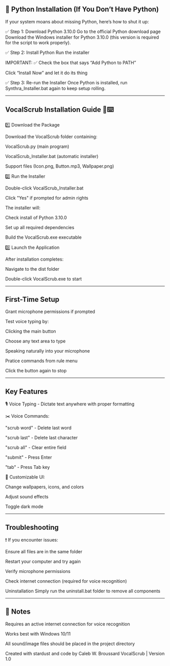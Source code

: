 🐍 Python Installation (If You Don’t Have Python)
-------------------------------------------------------------------------------------------------------------------------------------------------------------------------------------------------------------------------------------------------------------
If your system moans about missing Python, here’s how to shut it up:

✅ Step 1: Download Python 3.10.0
Go to the official Python download page
Download the Windows installer for Python 3.10.0 (this version is required for the script to work properly).

✅ Step 2: Install Python
Run the installer

IMPORTANT: ✅ Check the box that says “Add Python to PATH”

Click “Install Now” and let it do its thing

✅ Step 3: Re-run the Installer
Once Python is installed, run Synthra_Installer.bat again to keep setup rolling.
_____________________________________________________________________________________________________________________________________________________________________________________________________________________________________________________________
VocalScrub Installation Guide 🎤⌨️
-------------------------------------------------------------------------------------------------------------------------------------------------------------------------------------------------------------------------------------------------------------

1️⃣ Download the Package

Download the VocalScrub folder containing:

VocalScrub.py (main program)

VocalScrub_Installer.bat (automatic installer)

Support files (Icon.png, Button.mp3, Wallpaper.png)

2️⃣ Run the Installer

Double-click VocalScrub_Installer.bat

Click "Yes" if prompted for admin rights

The installer will:

Check install of Python 3.10.0 

Set up all required dependencies

Build the VocalScrub.exe executable

3️⃣ Launch the Application

After installation completes:

Navigate to the dist folder

Double-click VocalScrub.exe to start
_____________________________________________________________________________________________________________________________________________________________________________________________________________________________________________________________
First-Time Setup
-------------------------------------------------------------------------------------------------------------------------------------------------------------------------------------------------------------------------------------------------------------
Grant microphone permissions if prompted

Test voice typing by:

Clicking the main button

Choose any text area to type

Speaking naturally into your microphone

Pratice commands from rule menu

Click the button again to stop
_____________________________________________________________________________________________________________________________________________________________________________________________________________________________________________________________
Key Features
-------------------------------------------------------------------------------------------------------------------------------------------------------------------------------------------------------------------------------------------------------------
🎙️ Voice Typing - Dictate text anywhere with proper formatting

✂️ Voice Commands:

"scrub word" - Delete last word

"scrub last" - Delete last character

"scrub all" - Clear entire field

"submit" - Press Enter

"tab" - Press Tab key

🎨 Customizable UI:

Change wallpapers, icons, and colors

Adjust sound effects

Toggle dark mode
_____________________________________________________________________________________________________________________________________________________________________________________________________________________________________________________________
Troubleshooting
-------------------------------------------------------------------------------------------------------------------------------------------------------------------------------------------------------------------------------------------------------------
❗ If you encounter issues:

Ensure all files are in the same folder

Restart your computer and try again

Verify microphone permissions

Check internet connection (required for voice recognition)

Uninstallation
Simply run the uninstall.bat folder to remove all components
_____________________________________________________________________________________________________________________________________________________________________________________________________________________________________________________________
📝 Notes 
-------------------------------------------------------------------------------------------------------------------------------------------------------------------------------------------------------------------------------------------------------------
Requires an active internet connection for voice recognition

Works best with Windows 10/11

All sound/image files should be placed in the project directory

Created with stardust and code by Caleb W. Broussard VocalScrub | Version 1.0
